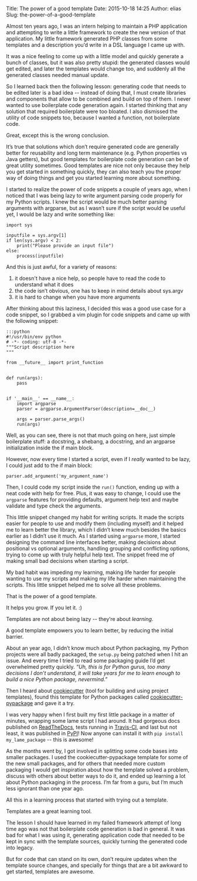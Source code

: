 Title: The power of a good template
Date: 2015-10-18 14:25
Author: elias
Slug: the-power-of-a-good-template

Almost ten years ago, I was an intern helping to maintain a PHP application and
attempting to write a little framework to create the new version of that
application. My little framework generated PHP classes from some templates and
a description you’d write in a DSL language I came up with.

It was a nice feeling to come up with a little model and quickly generate a
bunch of classes, but it was also pretty stupid: the generated classes would
get edited, and later the templates would change too, and suddenly all the
generated classes needed manual update.

So I learned back then the following lesson: generating code that needs to be
edited later is a bad idea -- instead of doing that, I must create libraries
and components that allow to be combined and build on top of them. I never
wanted to use boilerplate code generation again. I started thinking that any
solution that required boilerplate were too bloated. I also dismissed the
utility of code snippets too, because I wanted a function, not boilerplate
code.

Great, except this is the wrong conclusion.

It’s true that solutions which don’t require generated code are generally
better for reusability and long term maintenance (e.g. Python properties vs
Java getters), but good templates for boilerplate code generation can be of
great utility sometimes. Good templates are nice not only because they help you
get started in something quickly, they can also teach you the proper way of
doing things and get you started learning more about something.

I started to realize the power of code snippets a couple of years ago, when I
noticed that I was being lazy to write argument parsing code properly for my
Python scripts. I knew the script would be much better parsing arguments with
argparse, but as I wasn’t sure if the script would be useful yet, I would be
lazy and write something like:


```
import sys

inputfile = sys.argv[1]
if len(sys.argv) < 2:
    print("Please provide an input file")
else:
    process(inputfile)
```


And this is just awful, for a variety of reasons:

1. it doesn't have a nice help, so people have to read the code to understand what it does
2. the code isn’t obvious, one has to keep in mind details about sys.argv
3. it is hard to change when you have more arguments


After thinking about this laziness, I decided this was a good use case for a
code snippet, so I grabbed a vim plugin for code snippets and came up with the
following snippet:

```
:::python
#!/usr/bin/env python
# -*- coding: utf-8 -*-
"""Script description here
"""

from __future__ import print_function


def run(args):
    pass


if '__main__' == __name__:
    import argparse
    parser = argparse.ArgumentParser(description=__doc__)

    args = parser.parse_args()
    run(args)
```


Well, as you can see, there is not that much going on here, just simple
boilerplate stuff: a docstring, a shebang, a docstring, and an argparse
initialization inside the if main block.

However, now every time I started a script, even if I _really_ wanted to be
lazy, I could just add to the if main block:

    parser.add_argument('my_argument_name')
    
Then, I could code my script inside the `run()` function, ending up with a neat
code with help for free. Plus, it was easy to change, I could use the `argparse`
features for providing defaults, argument help text and maybe validate and type
check the arguments.

This little snippet changed my habit for writing scripts. It made the scripts
easier for people to use and modify them (including myself) and it helped me
to learn better the library, which I didn’t knew much besides the basics earlier
as I didn’t use it much. As I started using `argparse` more, I started
designing the command line interfaces better, making decisions about
positional vs optional arguments, handling grouping and conflicting options,
trying to come up with truly helpful help text.
The snippet freed me of making small bad decisions when starting a script.

My bad habit was impeding my learning, making life harder for people wanting to
use my scripts and making my life harder when maintaining the scripts. This
little snippet helped me to solve all these problems.

That is the power of a good template.

It helps you grow. If you let it. :)

Templates are not about being lazy -- they’re about _learning_.

A good template empowers you to learn better, by reducing the initial barrier.

About an year ago, I didn’t know much about Python packaging, my Python
projects were all badly packaged, the `setup.py` being patched when I hit
an issue. And every time I tried to read some packaging guide I’d get
overwhelmed pretty quickly. _“Uh, this is for Python gurus, too many
decisions I don’t understand, it will take years for me to learn enough to
build a nice Python package, nevermind.”_

Then I heard about [cookiecutter](http://cookiecutter.rtfd.org/) (tool for
building and using project templates), found this template for Python packages
called
[cookiecutter-pypackage](https://github.com/audreyr/cookiecutter-pypackage) and
gave it a try.

I was very happy when I first built my first little package in a matter of
minutes, wrapping some lame script I had around. It had gorgeous docs published
on [ReadTheDocs](http://readthedocs.org), tests running in
[Travis-CI](http://travis-ci.org), and last but not least, it was published in
[PyPI](http://pypi.python.org)! Now anyone can install it with `pip install
my_lame_package` -- this is awesome!

As the months went by, I got involved in splitting some code bases into smaller
packages. I used the cookiecutter-pypackage template for some of the new small
packages, and for others that needed more custom packaging I would get
inspiration about how the template solved a problem, discuss with others about
better ways to do it, and ended up learning a lot about Python packaging in the
process. I’m far from a guru, but I’m much less ignorant than one year ago.

All this in a learning process that started with trying out a template.

Templates are a great learning tool.

The lesson I should have learned in my failed framework attempt of long time
ago was not that boilerplate code generation is bad in general. It was bad for
what I was using it, generating application code that needed to be kept in sync
with the template sources, quickly turning the generated code into legacy.

But for code that can stand on its own, don’t require updates when the template
source changes, and specially for things that are a bit awkward to get started,
templates are awesome.
